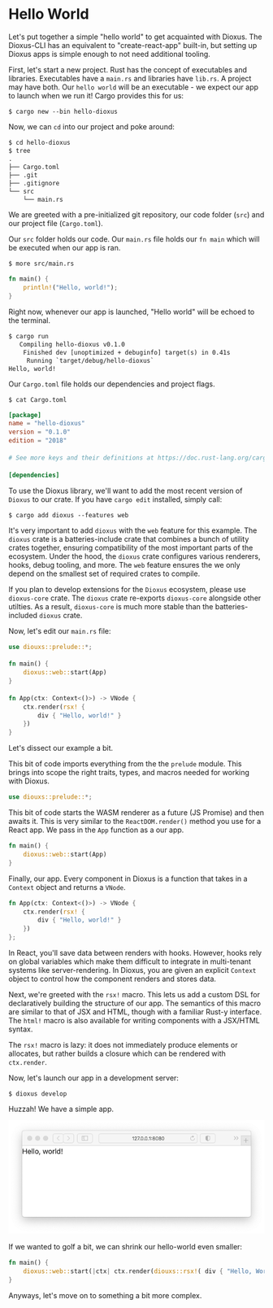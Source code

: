 # Hello World

Let's put together a simple "hello world" to get acquainted with Dioxus. The Dioxus-CLI has an equivalent to "create-react-app" built-in, but setting up Dioxus apps is simple enough to not need additional tooling.

First, let's start a new project. Rust has the concept of executables and libraries. Executables have a `main.rs` and libraries have `lib.rs`. A project may have both. Our `hello world` will be an executable - we expect our app to launch when we run it! Cargo provides this for us:

```shell
$ cargo new --bin hello-dioxus
```

Now, we can `cd` into our project and poke around:

```shell
$ cd hello-dioxus
$ tree
.
├── Cargo.toml
├── .git
├── .gitignore
└── src
    └── main.rs
```

We are greeted with a pre-initialized git repository, our code folder (`src`) and our project file (`Cargo.toml`).

Our `src` folder holds our code. Our `main.rs` file holds our `fn main` which will be executed when our app is ran.

```shell
$ more src/main.rs
```

```rust
fn main() {
    println!("Hello, world!");
}
```

Right now, whenever our app is launched, "Hello world" will be echoed to the terminal.

```shell
$ cargo run
   Compiling hello-dioxus v0.1.0
    Finished dev [unoptimized + debuginfo] target(s) in 0.41s
     Running `target/debug/hello-dioxus`
Hello, world!
```

Our `Cargo.toml` file holds our dependencies and project flags.

```shell
$ cat Cargo.toml
```

```toml
[package]
name = "hello-dioxus"
version = "0.1.0"
edition = "2018"

# See more keys and their definitions at https://doc.rust-lang.org/cargo/reference/manifest.html

[dependencies]

```

To use the Dioxus library, we'll want to add the most recent version of `Dioxus` to our crate. If you have `cargo edit` installed, simply call:

```shell
$ cargo add dioxus --features web
```

It's very important to add `dioxus` with the `web` feature for this example. The `dioxus` crate is a batteries-include crate that combines a bunch of utility crates together, ensuring compatibility of the most important parts of the ecosystem. Under the hood, the `dioxus` crate configures various renderers, hooks, debug tooling, and more. The `web` feature ensures the we only depend on the smallest set of required crates to compile.

If you plan to develop extensions for the `Dioxus` ecosystem, please use `dioxus-core` crate. The `dioxus` crate re-exports `dioxus-core` alongside other utilties. As a result, `dioxus-core` is much more stable than the batteries-included `dioxus` crate.

Now, let's edit our `main.rs` file:

```rust
use diouxs::prelude::*;

fn main() {
    dioxus::web::start(App)
}

fn App(ctx: Context<()>) -> VNode {
    ctx.render(rsx! {
        div { "Hello, world!" }
    })
}
```

Let's dissect our example a bit.

This bit of code imports everything from the the `prelude` module. This brings into scope the right traits, types, and macros needed for working with Dioxus.

```rust
use diouxs::prelude::*;
```

This bit of code starts the WASM renderer as a future (JS Promise) and then awaits it. This is very similar to the `ReactDOM.render()` method you use for a React app. We pass in the `App` function as a our app.

```rust
fn main() {
    dioxus::web::start(App)
}
```

Finally, our app. Every component in Dioxus is a function that takes in a `Context` object and returns a `VNode`.

```rust
fn App(ctx: Context<()>) -> VNode {
    ctx.render(rsx! {
        div { "Hello, world!" }
    })
};
```

In React, you'll save data between renders with hooks. However, hooks rely on global variables which make them difficult to integrate in multi-tenant systems like server-rendering. In Dioxus, you are given an explicit `Context` object to control how the component renders and stores data.

Next, we're greeted with the `rsx!` macro. This lets us add a custom DSL for declaratively building the structure of our app. The semantics of this macro are similar to that of JSX and HTML, though with a familiar Rust-y interface. The `html!` macro is also available for writing components with a JSX/HTML syntax.

The `rsx!` macro is lazy: it does not immediately produce elements or allocates, but rather builds a closure which can be rendered with `ctx.render`.

Now, let's launch our app in a development server:

```shell
$ dioxus develop
```

Huzzah! We have a simple app.

![Hello world](../assets/01-setup-helloworld.png)

If we wanted to golf a bit, we can shrink our hello-world even smaller:

```rust
fn main() {
    dioxus::web::start(|ctx| ctx.render(diouxs::rsx!( div { "Hello, World!" } ))
}
```

Anyways, let's move on to something a bit more complex.
